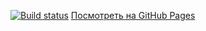 [![Build status](https://ci.appveyor.com/api/projects/status/2trrubmn5qlnw7m2/branch/main?svg=true)](https://ci.appveyor.com/project/Vyacheslav-hub/goblin-games/branch/main)
[Посмотреть на GitHub Pages](https://vyacheslav-hub.github.io/goblin-games)
